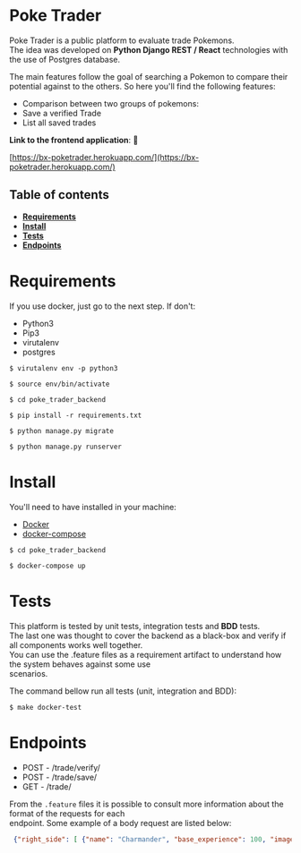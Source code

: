 
# Poke Trader  
  
Poke Trader is a public platform to evaluate trade Pokemons.   
The idea was developed on **Python Django REST / React** technologies with   
the use of Postgres database.   
  
The main features follow the goal of searching a Pokemon to compare their   
potential against to the others. So here you'll find the following features:  
  
 - Comparison between two groups of pokemons:  
 - Save a verified Trade  
 - List all saved trades  
  
**Link to the frontend application**: :rocket:   
  
[https://bx-poketrader.herokuapp.com/](https://bx-poketrader.herokuapp.com/)
  
  ## Table of contents  
* **[Requirements](#requirements)**  
* **[Install](#install)**  
 * **[Tests](#tests)**  
 * **[Endpoints](#endpoints)**  
  
# Requirements  
  
If you use docker, just go to the next step. If don't:  
  
 - Python3  
 - Pip3  
 - virutalenv  
 - postgres  
  
```shell  
$ virutalenv env -p python3
```  
  
```shell  
$ source env/bin/activate
```  
  
```shell  
$ cd poke_trader_backend
```  
  
```shell  
$ pip install -r requirements.txt
```  
  
```shell  
$ python manage.py migrate
```  
  
```shell  
$ python manage.py runserver
```  
  

# Install

  
You'll need to have installed in your machine:  
  
- [Docker](https://www.docker.com/)  
- [docker-compose](https://docs.docker.com/compose/)  
  
```  
$ cd poke_trader_backend  
```  
```  
$ docker-compose up  
```  
# Tests  
This platform is tested by unit tests, integration tests and **BDD** tests.   
The last one was thought to cover the backend as a black-box and verify if all components works well together.   
You can use the .feature files as a requirement artifact to understand how the system behaves against some use   
scenarios.  
  
The command bellow run all tests (unit, integration and BDD):  
  
```  
$ make docker-test  
```  
  
# Endpoints  
  
 - POST - /trade/verify/ 
 - POST - /trade/save/ 
 - GET - /trade/  

From the `.feature` files it is possible to consult more information about the format of the requests for each   
endpoint. Some example of a body request are listed below:  
  
```json
 {"right_side": [ {"name": "Charmander", "base_experience": 100, "image": "url" } ], "left_side": [ {"name": "Charmander", "base_experience": 100, "image": "url" } ], "result": "" }
```
